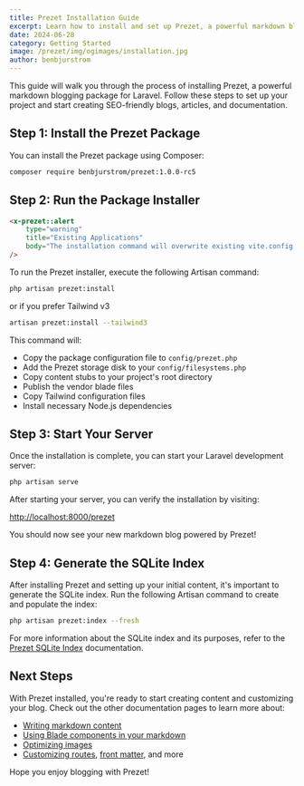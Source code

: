 ```yaml
---
title: Prezet Installation Guide
excerpt: Learn how to install and set up Prezet, a powerful markdown blogging package for Laravel.
date: 2024-06-28
category: Getting Started
image: /prezet/img/ogimages/installation.jpg
author: benbjurstrom
---
```


This guide will walk you through the process of installing Prezet, a powerful markdown blogging package for Laravel. Follow these steps to set up your project and start creating SEO-friendly blogs, articles, and documentation.

## Step 1: Install the Prezet Package

You can install the Prezet package using Composer:

```bash
composer require benbjurstrom/prezet:1.0.0-rc5
```

## Step 2: Run the Package Installer

```html +parse
<x-prezet::alert
    type="warning"
    title="Existing Applications"
    body="The installation command will overwrite existing vite.config.js and postcss.config.js files. Be sure they're backed up before proceeding."
/>
```


To run the Prezet installer, execute the following Artisan command:

```bash
php artisan prezet:install
```

or if you prefer Tailwind v3

```bash
artisan prezet:install --tailwind3
```

This command will:

- Copy the package configuration file to `config/prezet.php`
- Add the Prezet storage disk to your `config/filesystems.php`
- Copy content stubs to your project's root directory
- Publish the vendor blade files
- Copy Tailwind configuration files
- Install necessary Node.js dependencies

## Step 3: Start Your Server

Once the installation is complete, you can start your Laravel development server:

```bash
php artisan serve
```

After starting your server, you can verify the installation by visiting:

[http://localhost:8000/prezet](http://localhost:8000/prezet)

You should now see your new markdown blog powered by Prezet!

## Step 4: Generate the SQLite Index
After installing Prezet and setting up your initial content, it's important to generate the SQLite index. Run the following Artisan command to create and populate the index:

```bash
php artisan prezet:index --fresh
```

For more information about the SQLite index and its purposes, refer to the [Prezet SQLite Index](/index) documentation.

## Next Steps

With Prezet installed, you're ready to start creating content and customizing your blog. Check out the other documentation pages to learn more about:

- [Writing markdown content](features/markdown)
- [Using Blade components in your markdown](features/blade)
- [Optimizing images](features/images)
- [Customizing routes](customize/routes), [front matter](customize/frontmatter), and more

Hope you enjoy blogging with Prezet!
